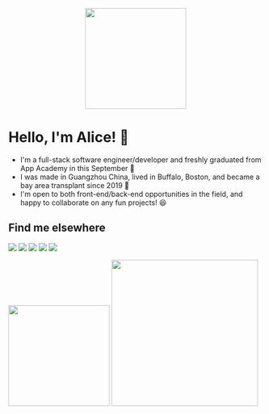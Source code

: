 <p align="center">
  <img src="https://c.tenor.com/OtbKZCk_Y-EAAAAC/kermit-the-frog-typewriter.gif" height="200"/>
</p>

<h1>Hello, I'm Alice! 👋</h1>

* I'm a full-stack software engineer/developer and freshly graduated from App Academy in this September 📣
* I was made in Guangzhou China, lived in Buffalo, Boston, and became a bay area transplant since 2019 🌱 
* I'm open to both front-end/back-end opportunities in the field, and happy to collaborate on any fun projects! 😆

## Find me elsewhere 
  [<img src="https://img.shields.io/badge/Gmail-D14836?style=for-the-badge&logo=gmail&logoColor=white" />](aliceqingli@gmail.com) 
  [<img src="https://img.shields.io/badge/GitHub-100000?style=for-the-badge&logo=github&logoColor=white" />](https://github.com/alice886)
  [<img src="https://img.shields.io/badge/LinkedIn-0077B5?style=for-the-badge&logo=linkedin&logoColor=white" />](https://www.linkedin.com/in/alice886/)
  [<img src="https://img.shields.io/badge/AngelList-000000?style=for-the-badge&logo=AngelList&logoColor=white" />](https://angel.co/u/alice886)
  [<img src="https://img.shields.io/badge/Medium-12100E?style=for-the-badge&logo=medium&logoColor=white" />](https://medium.com/@alice886)



  <img src="https://github-profile-summary-cards.vercel.app/api/cards/profile-details?username=alice886&theme=vue" height="200"/> <img src="https://github-readme-stats.vercel.app/api/top-langs/?username=alice886" height="290"/>
